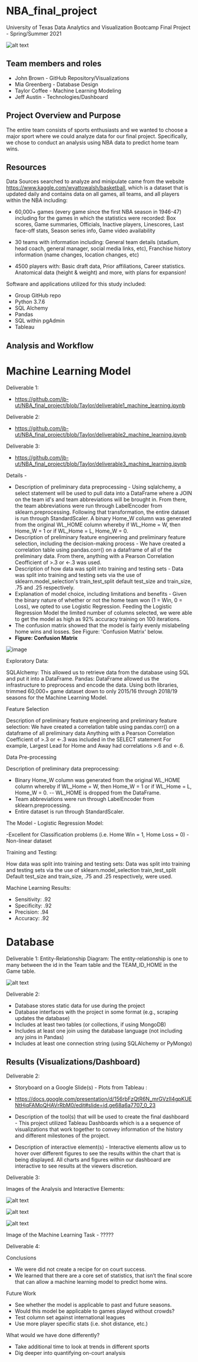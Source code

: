 # NBA_final_project
University of Texas Data Analytics and Visualization Bootcamp Final Project - Spring/Summer 2021 

![alt text](https://github.com/jb-ut/NBA_final_project/blob/main/NBA.jpg)

## Team members and roles
- John Brown - GitHub Repository/Visualizations
- Mia Greenberg - Database Design
- Taylor Coffee - Machine Learning Modeling
- Jeff Austin - Technologies/Dashboard

## Project Overview and Purpose
The entire team consists of sports enthusiasts and we wanted to choose a major sport where we could analyze data for our final project. Specifically, we chose to conduct an analysis using NBA data to predict home team wins.

## Resources
Data Sources searched to analyze and minipulate came from the website https://www.kaggle.com/wyattowalsh/basketball, which is a dataset that is updated daily and contains data on all games, all teams, and all players within the NBA including:

- 60,000+ games (every game since the first NBA season in 1946-47) including for the games in which the statistics were recorded:
Box scores, Game summaries, Officials, Inactive players, Linescores, Last face-off stats, Season series info, Game video availability

- 30 teams with information including:
General team details (stadium, head coach, general manager, social media links, etc), Franchise history information (name changes, location changes, etc)

- 4500 players with:
Basic draft data, Prior affiliations, Career statistics. Anatomical data (height & weight)
and more, with plans for expansion!

Software and applications utilized for this study included:

- Group GitHub repo
- Python 3.7.6
- SQL Alchemy
- Pandas
- SQL within pgAdmin
- Tableau


## Analysis and Workflow

# Machine Learning Model

Deliverable 1: 

- https://github.com/jb-ut/NBA_final_project/blob/Taylor/deliverable1_machine_learning.ipynb

Deliverable 2: 

- https://github.com/jb-ut/NBA_final_project/blob/Taylor/deliverable2_machine_learning.ipynb

Deliverable 3:

- https://github.com/jb-ut/NBA_final_project/blob/Taylor/deliverable3_machine_learning.ipynb

Details - 

- Description of preliminary data preprocessing - Using sqlalchemy, a select statement will be used to pull data into a DataFrame where a JOIN on the team id's and team abbreviations will be brought in.  From there, the team abbreviations were run through LabelEncoder from sklearn.preprocessing.  Following that transformation, the entire dataset is run through StandardScaler.  A binary Home_W column was generated from the original WL_HOME column whereby if WL_Home = W, then Home_W = 1 or if WL_Home = L, Home_W = 0.
- Description of preliminary feature engineering and preliminary feature selection, including the decision-making process - We have created a correlation table using pandas.corr() on a dataframe of all of the preliminary data.  From there, anything with a Pearson Correlation Ceofficient of >.3 or <-.3 was used.
- Description of how data was split into training and testing sets - Data was split into training and testing sets via the use of sklearn.model_selection's train_test_split default test_size and train_size, .75 and .25 respectively.
- Explanation of model choice, including limitations and benefits - Given the binary nature of whether or not the home team won (1 = Win, 0 = Loss), we opted to use Logistic Regression.  Feeding the Logistic Regression Model the limited number of columns selected, we were able to get the model as high as 92% accuracy training on 100 iterations.
- The confusion matrix showed that the model is fairly evenly mislabeling home wins and losses.  See Figure: 'Confusion Matrix' below.
- <b>Figure: Confusion Matrix</b>

![image](https://user-images.githubusercontent.com/78180065/128397712-c968ba38-601e-4f4f-951f-cd17addb29c1.png)

Exploratory Data:

SQLAlchemy: This allowed us to retrieve data from the database using SQL and put it into a DataFrame.
Pandas: DataFrame allowed us the infrastructure to preprocess and encode the data.
Using both libraries, trimmed 60,000+ game dataset down to only 2015/16 through 2018/19 seasons for the Machine Learning Model.

Feature Selection

Description of preliminary feature engineering and preliminary feature selection:
We have created a correlation table using pandas.corr() on a dataframe of all preliminary data
Anything with a Pearson Correlation Coefficient of >.3 or <-.3 was included in the SELECT statement
For example, Largest Lead for Home and Away had correlations >.6 and <-.6.

Data Pre-processing

Description of preliminary data preprocessing:
- Binary Home_W column was generated from the original WL_HOME column whereby if WL_Home = W, then Home_W = 1 or if WL_Home = L, Home_W = 0.
-- WL_HOME is dropped from the DataFrame.
- Team abbreviations were run through LabelEncoder from sklearn.preprocessing.
- Entire dataset is run through StandardScaler.

The Model - Logistic Regression Model:

-Excellent for Classification problems (i.e. Home Win = 1, Home Loss = 0)
-Non-linear dataset

Training and Testing:

How data was split into training and testing sets:
Data was split into training and testing sets via the use of sklearn.model_selection train_test_split
Default test_size and train_size, .75 and .25 respectively, were used.

Machine Learning Results:

- Sensitivity: .92
- Specificity: .92
- Precision: .94
- Accuracy: .92


# Database

Deliverable 1: Entity-Relationship Diagram: The entity-relationship is one to many between the id in the Team table and the TEAM_ID_HOME in the Game table.  

![alt text](https://github.com/jb-ut/NBA_final_project/blob/Mia/ERD_NBA_FInal%20Project.png)

Deliverable 2:

- Database stores static data for use during the project
- Database interfaces with the project in some format (e.g., scraping updates the database)
- Includes at least two tables (or collections, if using MongoDB)
- Includes at least one join using the database language (not including any joins in Pandas)
- Includes at least one connection string (using SQLAlchemy or PyMongo)

## Results (Visualizations/Dashboard)

Deliverable 2:

- Storyboard on a Google Slide(s) - Plots from Tableau :
-  https://docs.google.com/presentation/d/156rbFzQtR6N_mrGVzII4gpKUENtHjqFAMoQHAVrRbM0/edit#slide=id.ge68a6a7707_0_23

- Description of the tool(s) that will be used to create the final dashboard - This project utilized Tableau Dashboards which is a a sequence of visualizations that work together to convey information of the history and different milestones of the project.

- Description of interactive element(s) - Interactive elements allow us to hover over different figures to see the results within the chart that is being displayed.  All charts and figures within our dashboard are interactive to see results at the viewers discretion.

Deliverable 3:

Images of the Analysis and Interactive Elements:

![alt text](https://github.com/jb-ut/NBA_final_project/blob/main/FP_1.PNG)

![alt text](https://github.com/jb-ut/NBA_final_project/blob/main/FP_2.PNG)

![alt text](https://github.com/jb-ut/NBA_final_project/blob/main/FP_3.PNG)

Image of the Machine Learning Task - ?????

Deliverable 4:

Conclusions

- We were did not create a recipe for on court success.
- We learned that there are a core set of statistics, that isn’t the final score that can allow a machine learning model to predict home wins.

Future Work

- See whether the model is applicable to past and future seasons.
- Would this model be applicable to games played without crowds?
- Test column set against international leagues 
- Use more player specific stats (i.e. shot distance, etc.)

What would we have done differently?

- Take additional time to look at trends in different sports
- Dig deeper into quantifying on-court analysis



